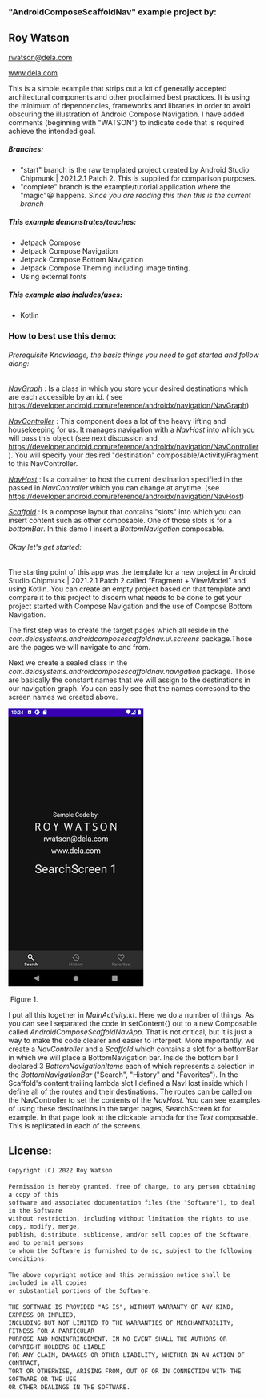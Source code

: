 ### "AndroidComposeScaffoldNav" example project by:

##       Roy Watson

rwatson@dela.com

www.dela.com

This is a simple example that strips out a lot of generally accepted architectural components and other proclaimed best practices. It is using the minimum of dependencies, frameworks and libraries in order to avoid obscuring the illustration of Android Compose Navigation. I have added comments (beginning with "WATSON") to indicate code that is required achieve the intended goal.

##### Branches:

- "start" branch is the raw templated project created by Android Studio Chipmunk | 2021.2.1 Patch 2. This is supplied for comparison purposes.
- "complete" branch is the example/tutorial application where the "magic"😀 happens. *Since you are reading this then this is the current branch*

##### This example demonstrates/teaches:

- Jetpack Compose
- Jetpack Compose Navigation
- Jetpack Compose Bottom Navigation
- Jetpack Compose Theming including image tinting.
- Using external fonts

##### This example also includes/uses:

- Kotlin

### How to best use this demo:

###### Prerequisite Knowledge, the basic things you need to get started and follow along:

*<u>NavGraph</u>* : Is a class in which you store your desired destinations which are each accessible by an id. ( see https://developer.android.com/reference/androidx/navigation/NavGraph)

<u>*NavController*</u> : This component does a lot of the heavy lifting and housekeeping for us. It manages navigation with a *NavHost* into which you will pass this object (see next discussion and https://developer.android.com/reference/androidx/navigation/NavController). You will specify your desired "destination" composable/Activity/Fragment to this NavController. 

*<u>NavHost</u>* : Is a container to host the current destination specified in the passed in *NavController* which you can change at anytime. (see https://developer.android.com/reference/androidx/navigation/NavHost)

*<u>Scaffold</u>* : Is a compose layout that contains "slots" into which you can insert content such as other composable. One of those slots is for a *bottomBar*. In this demo I insert a *BottomNavigation* composable.

###### Okay let's get started:

The starting point of this app was the template for a new project in Android Studio Chipmunk | 2021.2.1 Patch 2 called “Fragment + ViewModel” and using Kotlin. You can create an empty project based on that template and compare it to this project to discern what needs to be done to get your project started with Compose Navigation and the use of Compose Bottom Navigation. 

The first step was to create the target pages which all reside in the *com.delasystems.androidcomposescaffoldnav.ui.screens* package.Those are the pages we will navigate to and from. 

Next we create a sealed class in the *com.delasystems.androidcomposescaffoldnav.navigation* package. Those are basically the constant names that we will assign to the destinations in our navigation graph. You can easily see that the names corresond to the screen names we created above.

![Screenshot_1663035855](./Screenshot_1663035855.png)

​																							Figure 1.

I put all this together in *MainActivity.kt*. Here we do a number of things. As you can see I separated the code in setContent{} out to a new Composable called *AndroidComposeScaffoldNavApp*. That is not critical, but it is just a way to make the code clearer and easier to interpret. More importantly, we create a *NavController* and a *Scaffold* which contains a slot for a bottomBar in which we will place a BottomNavigation bar. Inside the bottom bar I declared 3 *BottomNavigationItems* each of which represents a selection in the *BottomNavigationBar* ("Search", "History" and "Favorites"). In the Scaffold's content trailing lambda slot I defined a NavHost inside which I define all of the routes and their destinations.  The routes can be called on the NavController to set the contents of the *NavHost*. You can see examples of using these destinations in the target pages, SearchScreen.kt for example. In that page look at the clickable lambda for the *Text* composable. This is replicated in each of the screens.

## License:

    Copyright (C) 2022 Roy Watson
    
    Permission is hereby granted, free of charge, to any person obtaining a copy of this
    software and associated documentation files (the "Software"), to deal in the Software 
    without restriction, including without limitation the rights to use, copy, modify, merge, 
    publish, distribute, sublicense, and/or sell copies of the Software, and to permit persons 
    to whom the Software is furnished to do so, subject to the following conditions:
    
    The above copyright notice and this permission notice shall be included in all copies 
    or substantial portions of the Software.
    
    THE SOFTWARE IS PROVIDED "AS IS", WITHOUT WARRANTY OF ANY KIND, EXPRESS OR IMPLIED, 
    INCLUDING BUT NOT LIMITED TO THE WARRANTIES OF MERCHANTABILITY, FITNESS FOR A PARTICULAR
    PURPOSE AND NONINFRINGEMENT. IN NO EVENT SHALL THE AUTHORS OR COPYRIGHT HOLDERS BE LIABLE
    FOR ANY CLAIM, DAMAGES OR OTHER LIABILITY, WHETHER IN AN ACTION OF CONTRACT,
    TORT OR OTHERWISE, ARISING FROM, OUT OF OR IN CONNECTION WITH THE SOFTWARE OR THE USE
    OR OTHER DEALINGS IN THE SOFTWARE.

